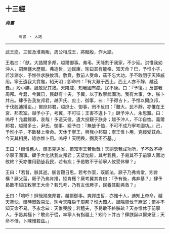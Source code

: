 

## 十三經

##### 尚書
　　　`周書 ‧ 大誥`

* * *

武王崩，三監及淮夷叛，周公相成王，將黜殷，作大誥。

王若曰：「猷，大誥爾多邦，越爾御事。弗弔，天降割于我家，不少延。洪惟我幼沖人，嗣無疆大歷服。弗造哲，迪民康，矧曰其有能格、知天命？巳，予惟小子，若涉淵水，予惟往求朕攸濟。敷賁，敷前人受命，茲不忘大功，予不敢閉于天降威用。寧王遺我大寶龜，紹天明；卽命曰：『有大艱于西土，西土人亦不靜，越茲蠢。』殷小腆，誕敢紀其敘。天降威，知我國有疵，民不康。曰：『予復。』反鄙我周邦。今蠢，今翼日，民獻有十夫，予翼，以于敉寧武圖功。我有大事，休，朕卜并吉。肆予告我友邦君，越尹氏、庶士、御事，曰：『予得吉卜，予惟以爾庶邦，于伐殷逋播臣。』爾庶邦君，越庶士、御事，罔不反曰：『艱大，民不靜，亦惟在王宮、邦君室。越予小子，考翼，不可征；王害不違卜？』肆予沖人，永思艱。曰：嗚呼！允蠢鰥寡，哀哉！予造天役，遺大投艱于朕身；越予沖人，不卬自恤。義爾邦君，越爾多士，尹氏、御事、綏予曰：『無毖于恤，不可不成乃寧考圖功。』己，予惟小子，不敢替上帝命。天休于寧王，興我小邦周；寧王惟卜用，克綏受茲命。今天其相民，矧亦惟卜用。嗚呼！天明畏，弼我丕丕基。」

王曰：「爾惟舊人，爾丕克遠省，爾知寧王若勤哉！天閟毖我成功所，予不敢不極卒寧王圖事。肆予大化誘我友邦君；天棐忱辭，其考我民，予曷其不于前寧人圖功攸終？天亦惟用勤毖我民，若有疾；予曷敢不于前寧人攸受休畢？」

王曰：「若昔，朕其逝。朕言艱日思。若考作室，既厎法，厥子乃弗肯堂，矧肯構？厥父菑，厥子乃弗肯播，矧肯穫？厥考翼其肯曰：『予有後，弗弃基？』肆予曷敢不越卬敉寧王大命？若兄考，乃有友伐厥子，民養其勸弗救？」

王曰：「嗚呼！肆哉爾庶邦君，越爾御事。爽邦由哲，亦惟十人，迪知上帝命，越天棐忱，爾時罔敢易法，矧今天降戾于周邦？惟大艱人，誕隣胥伐于厥室；爾亦不知天命不易。予永念曰：天惟喪殷；若穡夫，予曷敢不終朕畝？天亦惟休于前寧人，予曷其極卜？敢弗于從，率寧人有指疆土？矧今卜并吉？肆朕誕以爾東征；天命不僭，卜陳惟若茲。」

* * *

